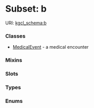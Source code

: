 
# Subset: b




URI: [kgcl_schema:b](https://w3id.org/hrshdhgd/kgcl-schema/b)


### Classes

 * [MedicalEvent](MedicalEvent.md) - a medical encounter

### Mixins


### Slots


### Types


### Enums

